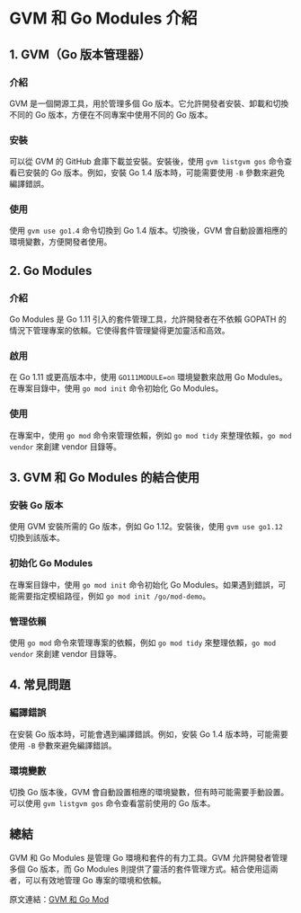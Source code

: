 # GVM 和 Go Modules 介紹

## 1. GVM（Go 版本管理器）

### 介紹
GVM 是一個開源工具，用於管理多個 Go 版本。它允許開發者安裝、卸載和切換不同的 Go 版本，方便在不同專案中使用不同的 Go 版本。

### 安裝
可以從 GVM 的 GitHub 倉庫下載並安裝。安裝後，使用 `gvm listgvm gos` 命令查看已安裝的 Go 版本。例如，安裝 Go 1.4 版本時，可能需要使用 `-B` 參數來避免編譯錯誤。

### 使用
使用 `gvm use go1.4` 命令切換到 Go 1.4 版本。切換後，GVM 會自動設置相應的環境變數，方便開發者使用。

## 2. Go Modules

### 介紹
Go Modules 是 Go 1.11 引入的套件管理工具，允許開發者在不依賴 GOPATH 的情況下管理專案的依賴。它使得套件管理變得更加靈活和高效。

### 啟用
在 Go 1.11 或更高版本中，使用 `GO111MODULE=on` 環境變數來啟用 Go Modules。在專案目錄中，使用 `go mod init` 命令初始化 Go Modules。

### 使用
在專案中，使用 `go mod` 命令來管理依賴，例如 `go mod tidy` 來整理依賴，`go mod vendor` 來創建 vendor 目錄等。

## 3. GVM 和 Go Modules 的結合使用

### 安裝 Go 版本
使用 GVM 安裝所需的 Go 版本，例如 Go 1.12。安裝後，使用 `gvm use go1.12` 切換到該版本。

### 初始化 Go Modules
在專案目錄中，使用 `go mod init` 命令初始化 Go Modules。如果遇到錯誤，可能需要指定模組路徑，例如 `go mod init /go/mod-demo`。

### 管理依賴
使用 `go mod` 命令來管理專案的依賴，例如 `go mod tidy` 來整理依賴，`go mod vendor` 來創建 vendor 目錄等。

## 4. 常見問題

### 編譯錯誤
在安裝 Go 版本時，可能會遇到編譯錯誤。例如，安裝 Go 1.4 版本時，可能需要使用 `-B` 參數來避免編譯錯誤。

### 環境變數
切換 Go 版本後，GVM 會自動設置相應的環境變數，但有時可能需要手動設置。可以使用 `gvm listgvm gos` 命令查看當前使用的 Go 版本。

## 總結
GVM 和 Go Modules 是管理 Go 環境和套件的有力工具。GVM 允許開發者管理多個 Go 版本，而 Go Modules 則提供了靈活的套件管理方式。結合使用這兩者，可以有效地管理 Go 專案的環境和依賴。

原文連結：[GVM 和 Go Mod](https://medium.com/golang-%E7%AD%86%E8%A8%98/gvm-go-mod-492a54c15c41)